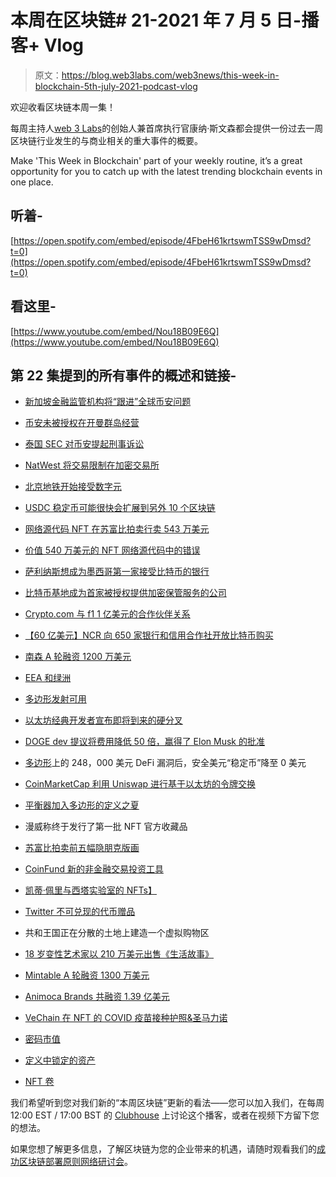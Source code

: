 # 本周在区块链# 21-2021 年 7 月 5 日-播客+ Vlog

> 原文：<https://blog.web3labs.com/web3news/this-week-in-blockchain-5th-july-2021-podcast-vlog>

欢迎收看区块链本周一集！

每周主持人[](https://twitter.com/conors10%E2%80%8B%E2%80%8B)[web 3 Labs](https://www.web3labs.com/)的创始人兼首席执行官康纳·斯文森都会提供一份过去一周区块链行业发生的与商业相关的重大事件的概要。

Make 'This Week in Blockchain' part of your weekly routine, it’s a great opportunity for you to catch up with the latest trending blockchain events in one place.

## 听着-

[https://open.spotify.com/embed/episode/4FbeH61krtswmTSS9wDmsd?t=0](https://open.spotify.com/embed/episode/4FbeH61krtswmTSS9wDmsd?t=0)

## 看这里-

[https://www.youtube.com/embed/Nou18B09E6Q](https://www.youtube.com/embed/Nou18B09E6Q)

## 第 22 集提到的所有事件的概述和链接-

*   [新加坡金融监管机构将“跟进”全球币安问题](https://www.coindesk.com/binance-singapore-monetary-authority-regulation)

*   [币安未被授权在开曼群岛经营](https://www.coindesk.com/binance-cayman-island-exchange-business-no-license)

*   [泰国 SEC 对币安提起刑事诉讼](https://www.coindesk.com/thailand-sec-files-criminal-complaint-against-binance)

*   [NatWest 将交易限制在加密交易所](https://cryptobriefing.com/natwest-limits-transactions-to-crypto-exchanges/)

*   [北京地铁开始接受数字元](https://www.coinspeaker.com/beijing-subway-begin-digital-yuan/)

*   [USDC 稳定币可能很快会扩展到另外 10 个区块链](https://www.coindesk.com/usdc-stablecoin-could-soon-expand-to-10-more-blockchains)

*   [网络源代码 NFT 在苏富比拍卖行卖 543 万美元](https://decrypt.co/74909/tim-berners-lee-web-source-code-nft-sells-5-43-million-sothebys)

*   [价值 540 万美元的 NFT 网络源代码中的错误](https://cointelegraph.com/news/nifty-news-embarrassing-mistake-in-5-4m-nft-of-web-source-code-animoca-raises-50m)

*   [萨利纳斯想成为墨西哥第一家接受比特币的银行](https://decrypt.co/74600/billionaire-salinas-wants-to-make-mexicos-first-bitcoin-accepting-bank)

*   [比特币基地成为首家被授权提供加密保管服务的公司](https://www.theblockcrypto.com/linked/109868/germany-bafinapproved-coinbase-crypto-custody)

*   [Crypto.com 与 f1 1 亿美元的合作伙伴关系](https://decrypt.co/74857/crypto-com-inks-100-million-partnership-with-formula-1)

*   [【60 亿美元】NCR 向 650 家银行和信用合作社开放比特币购买](https://www.forbes.com/sites/michaeldelcastillo/2021/06/30/6-billion-ncr-opens-bitcoin-purchases-to-650-banks-and-credit-unions)

*   [南森 A 轮融资 1200 万美元](https://www.theblockcrypto.com/linked/109959/blockchain-data-nansen-12-million-series-a-a16z)

*   [EEA 和绿洲](https://entethalliance.org/eea-and-oasis-join-forces-to-provide-nexus-for-open-source-development-of-ethereum-standards/)

*   [多边形发射可用](https://www.coinspeaker.com/polygon-to-launch-avail-a-robust-general-purpose-scalable-data-availability-layer/)

*   [以太坊经典开发者宣布即将到来的硬分叉](https://cointelegraph.com/news/ethereum-classic-devs-announce-upcoming-hard-fork)

*   [DOGE dev 提议将费用降低 50 倍，赢得了 Elon Musk 的批准](https://cryptoslate.com/dogecoin-doge-developer-proposes-50x-reduction-in-fees-wins-elon-musk-approval/)

*   [多边形](https://cryptoslate.com/safedollar-stablecoin-drops-to-0-following-248-million-defi-exploit-on-polygon/)上的 248，000 美元 DeFi 漏洞后，安全美元“稳定币”降至 0 美元

*   [CoinMarketCap 利用 Uniswap 进行基于以太坊的令牌交换](https://decrypt.co/74806/coinmarketcap-taps-uniswap-for-erc20-token-swaps)

*   [平衡器加入多边形的定义之夏](https://www.coinspeaker.com/balancer-joins-polygons-summer-of-defi-with-10-million-in-joint-token-incentives/)

*   漫威称终于发行了第一批 NFT 官方收藏品

*   [苏富比拍卖前五幅隐朋克版画](https://decrypt.co/74562/sothebys-auctions-first-five-cryptopunk-prints)

*   [CoinFund 新的非金融交易投资工具](https://www.theblockcrypto.com/linked/109792/coinfund-set-to-launch-new-investment-vehicle-for-nfts)

*   [凯蒂·佩里与西塔实验室的 NFTs】](https://cryptobriefing.com/katy-perry-will-launch-a-line-of-nfts-with-theta-labs/)

*   [Twitter 不可兑现的代币赠品](https://cointelegraph.com/news/twitter-dropping-nfts-all-day-in-nonfungible-token-giveaway)

*   共和王国正在分散的土地上建造一个虚拟购物区

*   [18 岁变性艺术家以 210 万美元出售《生活故事》](https://decrypt.co/74917/fewocious-18-year-old-trans-artist-nfts-2-1-million)

*   [Mintable A 轮融资 1300 万美元](https://www.theblockcrypto.com/post/110200/mark-cuban-nft-platform-mintable-13-million-series-a)

*   [Animoca Brands 共融资 1.39 亿美元](https://www.theblockcrypto.com/linked/110324/nft-digital-property-animoca-brands-139-million-raised-1-billion-valuation)

*   [VeChain 在 NFT 的 COVID 疫苗接种护照&圣马力诺](https://www.coinspeaker.com/vechain-nft-covid-passports-san-marino/)

*   [密码市值](https://coinmarketcap.com/charts/)

*   [定义中锁定的资产](https://defipulse.com/)
*   [NFT 卷](https://nonfungible.com/market/history)

我们希望听到您对我们新的“本周区块链”更新的看法——您可以加入我们，在每周 12:00 EST / 17:00 BST 的 [Clubhouse](https://www.joinclubhouse.com/event/mZ03eqBb) 上讨论这个播客，或者在视频下方留下您的想法。

如果您想了解更多信息，了解区块链为您的企业带来的机遇，请随时观看我们的[成功区块链部署原则网络研讨会](https://www.web3labs.com/principles-webinar)。